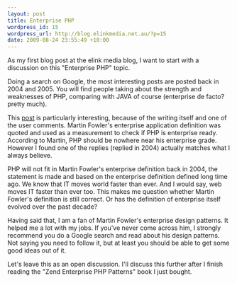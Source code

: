 ```yaml
--- 
layout: post
title: Enterprise PHP
wordpress_id: 15
wordpress_url: http://blog.elinkmedia.net.au/?p=15
date: 2009-08-24 23:55:49 +10:00
---
```

As my first blog post at the elink media blog, I want to start with a discussion on this "Enterprise PHP" topic.

Doing a search on Google, the most interesting posts are posted back in 2004 and 2005. You will find people taking about the strength and weaknesses of PHP, comparing with JAVA of course (enterprise de facto? pretty much).

This <a href="http://www.procata.com/blog/archives/2004/10/12/enterprise-php/" target="_blank">post</a> is particularly interesting, because of the writing itself and one of the user comments. Martin Fowler's enterprise application definition was quoted and used as a measurement to check if PHP is enterprise ready. According to Martin, PHP should be nowhere near his enterprise grade. However I found one of the replies (replied in 2004) actually matches what I always believe.

PHP will not fit in Martin Fowler's enterprise definition back in 2004, the statement is made and based on the enterprise definition defined long time ago. We know that IT moves world faster than ever. And I would say, web moves IT faster than ever too. This makes me question whether Martin Fowler's definition is still correct. Or has the definition of enterprise itself evolved over the past decade?

Having said that, I am a fan of Martin Fowler's enterprise design patterns. It helped me a lot with my jobs. If you've never come across him, I strongly recommend you do a Google search and read about his design patterns. Not saying you need to follow it, but at least you should be able to get some good ideas out of it.

Let's leave this as an open discussion. I'll discuss this further after I finish reading the "Zend Enterprise PHP Patterns" book I just bought.
